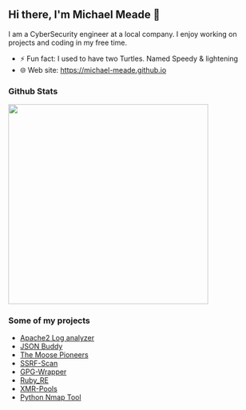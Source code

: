 ## Hi there, I'm Michael Meade  👋

I am a CyberSecurity engineer at a local company. I enjoy working on projects and coding in my free time.

- ⚡ Fun fact: I used to have two Turtles. Named Speedy & lightening
- 🌐 Web site: https://michael-meade.github.io



### Github Stats

<img src="https://github-readme-stats.vercel.app/api?username=Michael-Meade&show_icons=true&theme=dark" width="400">

### Some of my projects 
- [Apache2 Log analyzer](https://github.com/Michael-Meade/Apache2LogViewer)
- [JSON Buddy](https://github.com/Michael-Meade/JsonBuddy)
- [The Moose Pioneers](https://github.com/Michael-Meade/The-Moose-Pioneers)
- [SSRF-Scan](https://github.com/Michael-Meade/SSRF-Scan)
- [GPG-Wrapper](https://github.com/Michael-Meade/gpg_wrapper-2.0)
- [Ruby_RE](https://github.com/Michael-Meade/Ruby_RE)
- [XMR-Pools](https://github.com/Michael-Meade/xmr_pools)
- [Python Nmap Tool](https://github.com/Michael-Meade/PythonNmapTool)
